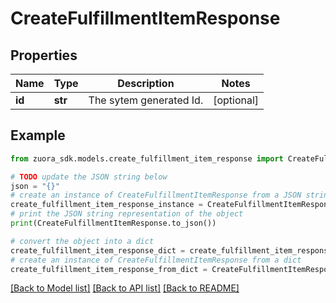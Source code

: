 # CreateFulfillmentItemResponse


## Properties

Name | Type | Description | Notes
------------ | ------------- | ------------- | -------------
**id** | **str** | The sytem generated Id.  | [optional] 

## Example

```python
from zuora_sdk.models.create_fulfillment_item_response import CreateFulfillmentItemResponse

# TODO update the JSON string below
json = "{}"
# create an instance of CreateFulfillmentItemResponse from a JSON string
create_fulfillment_item_response_instance = CreateFulfillmentItemResponse.from_json(json)
# print the JSON string representation of the object
print(CreateFulfillmentItemResponse.to_json())

# convert the object into a dict
create_fulfillment_item_response_dict = create_fulfillment_item_response_instance.to_dict()
# create an instance of CreateFulfillmentItemResponse from a dict
create_fulfillment_item_response_from_dict = CreateFulfillmentItemResponse.from_dict(create_fulfillment_item_response_dict)
```
[[Back to Model list]](../README.md#documentation-for-models) [[Back to API list]](../README.md#documentation-for-api-endpoints) [[Back to README]](../README.md)


